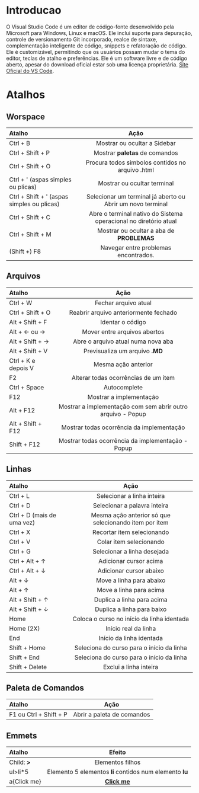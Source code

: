 # Introducao 
O Visual Studio Code é um editor de código-fonte desenvolvido pela Microsoft para Windows, Linux e macOS. Ele inclui suporte para depuração, controle de versionamento Git incorporado, realce de sintaxe, complementação inteligente de código, snippets e refatoração de código. Ele é customizável, permitindo que os usuários possam mudar o tema do editor, teclas de atalho e preferências. Ele é um software livre e de código aberto, apesar do download oficial estar sob uma licença proprietária. [Site Oficial do VS Code](https://code.visualstudio.com).



# Atalhos 
## Worspace
| Atalho                                     |                               Ação                               |
| :----------------------------------------- | :--------------------------------------------------------------: |
| Ctrl + B                                   |                   Mostrar ou ocultar a Sidebar                   |
| Ctrl + Shift + P                           |                 Mostrar **paletas** de comandos                  |
| Ctrl + Shift + O                           |         Procura todos simbolos contidos no arquivo .html         |
| Ctrl + ' (aspas simples ou plicas)         |                   Mostrar ou ocultar terminal                    |
| Ctrl + Shift + ' (aspas simples ou plicas) |    Selecionar um terminal já aberto ou Abrir um novo terminal    |
| Ctrl + Shift + C                           | Abre o terminal nativo do Sistema operacional no diretório atual |
| Ctrl + Shift + M                           |            Mostrar ou ocultar a aba de **PROBLEMAS**             |
| (Shift +) F8                               |              Navegar entre  problemas encontrados.               |

## Arquivos
| Atalho              |                            Ação                             |
| :------------------ | :---------------------------------------------------------: |
| Ctrl + W            |                    Fechar arquivo atual                     |
| Ctrl + Shift + O    |            Reabrir arquivo anteriormente fechado            |
| Alt + Shift + F     |                      Identar o código                       |
| Alt + ← ou →        |                Mover entre arquivos abertos                 |
| Alt + Shift + →     |             Abre o arquivo atual numa nova aba              |
| Alt + Shift + V     |               Previsualiza um arquivo **.MD**               |
| Ctrl + K e depois V |                     Mesma ação anterior                     |
| F2                  |            Alterar todas ocorrências de um item             |
| Ctrl + Space        |                        Autocomplete                         |
| F12                 |                   Mostrar a implementação                   |
| Alt + F12           | Mostrar a implementação com sem abrir outro arquivo - Popup |
| Alt + Shift + F12   |          Mostrar todas ocorrência da implementação          |
| Shift + F12         |      Mostrar todas ocorrência da implementação - Popup      |



## Linhas
| Atalho                     |                         Ação                          |
| :------------------------- | :---------------------------------------------------: |
| Ctrl + L                   |              Selecionar a linha inteira               |
| Ctrl + D                   |             Selecionar a palavra inteira              |
| Ctrl + D (mais de uma vez) | Mesma ação anterior só que selecionando item por item |
| Ctrl + X                   |              Recortar item selecionando               |
| Ctrl + V                   |                Colar item selecionando                |
| Ctrl + G                   |              Selecionar a linha desejada              |
| Ctrl + Alt + ↑             |                Adicionar cursor acima                 |
| Ctrl + Alt + ↓             |                Adicionar cursor abaixo                |
| Alt + ↓                    |               Move a linha para abaixo                |
| Alt + ↑                    |                Move a linha para acima                |
| Alt + Shift + ↑            |              Duplica a linha para acima               |
| Alt + Shift + ↓            |              Duplica a linha para baixo               |
| Home                       |      Coloca o curso no início da linha identada       |
| Home (2X)                  |                 Início real da linha                  |
| End                        |               Início da linha identada                |
| Shift + Home               |       Seleciona do curso para o início da linha       |
| Shift + End                |       Seleciona do curso para o início da linha       |
| Shift + Delete             |                Exclui a linha inteira                 |


## Paleta de Comandos
| Atalho                 |            Ação            |
| :--------------------- | :------------------------: |
| F1 ou Ctrl + Shift + P | Abrir a paleta de comandos |


## Emmets
| Atalho       |                          Efeito                          |
| :----------- | :------------------------------------------------------: |
| Child: **>** |                     Elementos filhos                     |
| ul>li*5      | Elemento 5 elementos **li** contidos num elemento **lu** |
| a{Click me}  |                 **<a href="">**Click me**</a>**                  |


